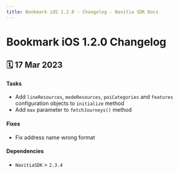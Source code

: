 ```yaml
---
title: Bookmark iOS 1.2.0 - Changelog - Navitia SDK Docs
---
```


# Bookmark iOS 1.2.0 Changelog

<h2>🗓 17 Mar 2023</h2>

#### Tasks
- Add `lineResources`, `modeResources`, `poiCategories` and `features` configuration objects to `initialize` method
- Add `max` parameter to `fetchJourneys()` method

#### Fixes
- Fix address name wrong format

#### Dependencies
- `NavitiaSDK` > `2.3.4`
